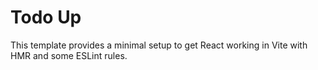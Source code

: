 # Todo Up

This template provides a minimal setup to get React working in Vite with HMR and some ESLint rules.
